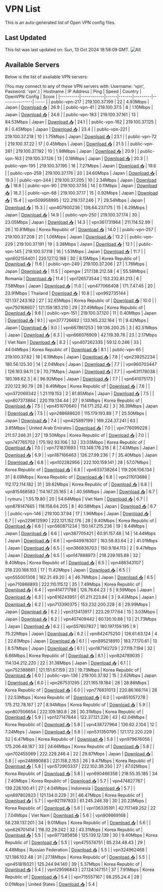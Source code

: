 # VPN List

This is an auto-generated list of Open VPN config files.

## Last Updated

This list was last updated on: Sun, 13 Oct 2024 18:58:09 GMT.
![Alt](https://repobeats.axiom.co/api/embed/186b98318ef1479477931607c1ad7d823f12451f.svg "Repobeats analytics image")

## Available Servers

Below is the list of available VPN servers:

(You may connect to any of these VPN servers with: Username: 'vpn', Password: 'vpn'.)
| Hostname | IP Address | Ping | Speed | Country | OpenVPN Config | Score |
|----------|------------|------|-------|---------|----------------| ----- |
| public-vpn-217 | 219.100.37.199 | 22 | 4.93Mbps | Japan | [Download 📥](./configs/server_0_JP.ovpn) | 26.9 |
| public-vpn-41 | 219.100.37.5 | 8 | 1.10Mbps | Japan | [Download 📥](./configs/server_1_JP.ovpn) | 24.6 |
| public-vpn-183 | 219.100.37.161 | 13 | 84.53Mbps | Japan | [Download 📥](./configs/server_2_JP.ovpn) | 24.1 |
| public-vpn-162 | 219.100.37.125 | 8 | 0.45Mbps | Japan | [Download 📥](./configs/server_3_JP.ovpn) | 23.4 |
| public-vpn-221 | 219.100.37.218 | 10 | 1.75Mbps | Japan | [Download 📥](./configs/server_4_JP.ovpn) | 23.1 |
| public-vpn-72 | 219.100.37.22 | 17 | 0.45Mbps | Japan | [Download 📥](./configs/server_5_JP.ovpn) | 21.5 |
| public-vpn-261 | 219.100.37.192 | 10 | 1.98Mbps | Japan | [Download 📥](./configs/server_6_JP.ovpn) | 20.9 |
| public-vpn-163 | 219.100.37.126 | 13 | 0.18Mbps | Japan | [Download 📥](./configs/server_7_JP.ovpn) | 20.3 |
| public-vpn-195 | 219.100.37.195 | 16 | 7.27Mbps | Japan | [Download 📥](./configs/server_8_JP.ovpn) | 19.6 |
| public-vpn-259 | 219.100.37.176 | 20 | 24.60Mbps | Japan | [Download 📥](./configs/server_9_JP.ovpn) | 19.3 |
| public-vpn-244 | 219.100.37.205 | 10 | 2.34Mbps | Japan | [Download 📥](./configs/server_10_JP.ovpn) | 18.6 |
| public-vpn-90 | 219.100.37.55 | 14 | 0.11Mbps | Japan | [Download 📥](./configs/server_11_JP.ovpn) | 18.2 |
| public-vpn-68 | 219.100.37.17 | 15 | 0.92Mbps | Japan | [Download 📥](./configs/server_12_JP.ovpn) | 15.4 |
| vpn509958995 | 122.218.137.246 | 7 | 29.54Mbps | Japan | [Download 📥](./configs/server_13_JP.ovpn) | 15.3 |
| vpn407900236 | 138.64.237.175 | 15 | 6.29Mbps | Japan | [Download 📥](./configs/server_14_JP.ovpn) | 14.9 |
| public-vpn-250 | 219.100.37.174 | 30 | 23.05Mbps | Japan | [Download 📥](./configs/server_15_JP.ovpn) | 14.3 |
| vpn361731964 | 211.114.52.99 | 26 | 10.81Mbps | Korea Republic of | [Download 📥](./configs/server_16_KR.ovpn) | 14.0 |
| public-vpn-257 | 219.100.37.208 | 21 | 1.06Mbps | Japan | [Download 📥](./configs/server_17_JP.ovpn) | 13.2 |
| public-vpn-229 | 219.100.37.191 | 19 | 3.38Mbps | Japan | [Download 📥](./configs/server_18_JP.ovpn) | 12.1 |
| public-vpn-145 | 219.100.37.118 | 16 | 1.53Mbps | Japan | [Download 📥](./configs/server_19_JP.ovpn) | 11.7 |
| vpn602154401 | 220.127.12.188 | 30 | 8.15Mbps | Korea Republic of | [Download 📥](./configs/server_20_KR.ovpn) | 11.6 |
| public-vpn-249 | 219.100.37.206 | 27 | 1.76Mbps | Japan | [Download 📥](./configs/server_21_JP.ovpn) | 11.5 |
| opengw | 217.138.212.58 | 4 | 55.58Mbps | Romania | [Download 📥](./configs/server_22_RO.ovpn) | 11.4 |
| vpn126573544 | 153.232.81.213 | 6 | 7.58Mbps | Japan | [Download 📥](./configs/server_23_JP.ovpn) | 11.0 |
| vpn477066408 | 171.7.47.45 | 20 | 23.91Mbps | Thailand | [Download 📥](./configs/server_24_TH.ovpn) | 10.8 |
| vpn992735144 | 121.137.243.162 | 27 | 32.65Mbps | Korea Republic of | [Download 📥](./configs/server_25_KR.ovpn) | 10.0 |
| vpn750168607 | 121.159.183.210 | 29 | 27.49Mbps | Korea Republic of | [Download 📥](./configs/server_26_KR.ovpn) | 9.6 |
| public-vpn-151 | 219.100.37.120 | 11 | 0.40Mbps | Japan | [Download 📥](./configs/server_27_JP.ovpn) | 9.1 |
| vpn377726682 | 133.165.232.164 | 11 | 9.42Mbps | Japan | [Download 📥](./configs/server_28_JP.ovpn) | 9.0 |
| vpn667861253 | 59.136.200.25 | 3 | 82.51Mbps | Japan | [Download 📥](./configs/server_29_JP.ovpn) | 8.3 |
| vpn666076909 | 42.119.39.76 | 23 | 2.17Mbps | Viet Nam | [Download 📥](./configs/server_30_VN.ovpn) | 8.2 |
| vpn407262335 | 59.12.0.246 | 33 | 44.04Mbps | Korea Republic of | [Download 📥](./configs/server_31_KR.ovpn) | 8.1 |
| public-vpn-65 | 219.100.37.82 | 18 | 6.19Mbps | Japan | [Download 📥](./configs/server_32_JP.ovpn) | 7.8 |
| vpn239252234 | 180.56.125.30 | 14 | 2.04Mbps | Japan | [Download 📥](./configs/server_33_JP.ovpn) | 7.7 |
| vpn960703447 | 126.163.94.11 | 9 | 70.71Mbps | Japan | [Download 📥](./configs/server_34_JP.ovpn) | 7.7 |
| vpn631178038 | 180.198.62.3 | 6 | 96.92Mbps | Japan | [Download 📥](./configs/server_35_JP.ovpn) | 7.7 |
| vpn641075173 | 220.122.90.79 | 28 | 6.49Mbps | Korea Republic of | [Download 📥](./configs/server_36_KR.ovpn) | 7.6 |
| vpn372069342 | 1.21.119.153 | 2 | 81.85Mbps | Japan | [Download 📥](./configs/server_37_JP.ovpn) | 7.5 |
| vpn807373864 | 220.119.134.44 | 27 | 9.14Mbps | Korea Republic of | [Download 📥](./configs/server_38_KR.ovpn) | 7.5 |
| vpn451070640 | 114.171.252.42 | 3 | 36.39Mbps | Japan | [Download 📥](./configs/server_39_JP.ovpn) | 7.5 |
| vpn288688620 | 115.179.193.88 | 7 | 25.50Mbps | Japan | [Download 📥](./configs/server_40_JP.ovpn) | 7.4 |
| vpn425897199 | 169.224.37.241 | 63 | 3.85Mbps | United Arab Emirates | [Download 📥](./configs/server_41_AE.ovpn) | 7.0 |
| vpn776099228 | 211.57.246.31 | 27 | 19.50Mbps | Korea Republic of | [Download 📥](./configs/server_42_KR.ovpn) | 7.0 |
| vpn747765702 | 175.192.93.106 | 32 | 33.03Mbps | Korea Republic of | [Download 📥](./configs/server_43_KR.ovpn) | 7.0 |
| vpn721831693 | 113.148.176.216 | 8 | 7.43Mbps | Japan | [Download 📥](./configs/server_44_JP.ovpn) | 6.9 |
| vpn187166463 | 126.27.99.236 | 7 | 35.40Mbps | Japan | [Download 📥](./configs/server_45_JP.ovpn) | 6.8 |
| vpn102282956 | 222.100.159.141 | 28 | 57.07Mbps | Korea Republic of | [Download 📥](./configs/server_46_KR.ovpn) | 6.8 |
| vpn633738264 | 119.206.106.134 | 31 | 8.09Mbps | Korea Republic of | [Download 📥](./configs/server_47_KR.ovpn) | 6.8 |
| vpn211013686 | 112.172.114.182 | 31 | 39.62Mbps | Korea Republic of | [Download 📥](./configs/server_48_KR.ovpn) | 6.8 |
| vpn815468583 | 114.167.25.165 | 4 | 40.56Mbps | Japan | [Download 📥](./configs/server_49_JP.ovpn) | 6.7 |
| rymuru | 1.55.19.80 | 20 | 54.64Mbps | Viet Nam | [Download 📥](./configs/server_50_VN.ovpn) | 6.7 |
| vpn878147665 | 118.158.64.205 | 8 | 40.58Mbps | Japan | [Download 📥](./configs/server_51_JP.ovpn) | 6.7 |
| public-vpn-146 | 219.100.37.94 | 17 | 1.96Mbps | Japan | [Download 📥](./configs/server_52_JP.ovpn) | 6.7 |
| vpn229612590 | 222.121.152.176 | 28 | 9.40Mbps | Korea Republic of | [Download 📥](./configs/server_53_KR.ovpn) | 6.6 |
| vpn560871234 | 150.147.215.236 | 19 | 9.44Mbps | Japan | [Download 📥](./configs/server_54_JP.ovpn) | 6.6 |
| vpn387705421 | 60.91.157.48 | 14 | 14.44Mbps | Japan | [Download 📥](./configs/server_55_JP.ovpn) | 6.6 |
| vpn649976307 | 163.58.83.64 | 2 | 41.01Mbps | Japan | [Download 📥](./configs/server_56_JP.ovpn) | 6.5 |
| vpn386836703 | 150.9.184.113 | 2 | 9.47Mbps | Japan | [Download 📥](./configs/server_57_JP.ovpn) | 6.5 |
| vpn147888973 | 218.239.185.88 | 32 | 9.40Mbps | Korea Republic of | [Download 📥](./configs/server_58_KR.ovpn) | 6.5 |
| vpn488343107 | 218.220.168.103 | 17 | 11.42Mbps | Japan | [Download 📥](./configs/server_59_JP.ovpn) | 6.5 |
| vpn555001308 | 182.21.49.20 | 4 | 46.78Mbps | Japan | [Download 📥](./configs/server_60_JP.ovpn) | 6.5 |
| vpn710866893 | 222.110.115.12 | 35 | 7.49Mbps | Korea Republic of | [Download 📥](./configs/server_61_KR.ovpn) | 6.4 |
| vpn414771788 | 126.76.64.23 | 5 | 9.59Mbps | Japan | [Download 📥](./configs/server_62_JP.ovpn) | 6.3 |
| vpn616243951 | 61.211.223.84 | 3 | 9.43Mbps | Japan | [Download 📥](./configs/server_63_JP.ovpn) | 6.2 |
| vpn713390375 | 153.232.200.228 | 6 | 29.99Mbps | Japan | [Download 📥](./configs/server_64_JP.ovpn) | 6.2 |
| vpn313413917 | 223.29.177.64 | 15 | 3.03Mbps | Japan | [Download 📥](./configs/server_65_JP.ovpn) | 6.2 |
| vpn407409442 | 60.130.10.68 | 13 | 21.73Mbps | Japan | [Download 📥](./configs/server_66_JP.ovpn) | 6.2 |
| vpn557607827 | 180.197.159.195 | 9 | 75.22Mbps | Japan | [Download 📥](./configs/server_67_JP.ovpn) | 6.2 |
| vpn842475250 | 126.61.63.124 | 4 | 22.61Mbps | Japan | [Download 📥](./configs/server_68_JP.ovpn) | 6.1 |
| vpn895218910 | 183.77.170.61 | 13 | 8.57Mbps | Japan | [Download 📥](./configs/server_69_JP.ovpn) | 6.1 |
| vpn187142729 | 27.119.7.194 | 32 | 6.66Mbps | Korea Republic of | [Download 📥](./configs/server_70_KR.ovpn) | 6.1 |
| vpn824789035 | 114.134.212.220 | 22 | 31.38Mbps | Japan | [Download 📥](./configs/server_71_JP.ovpn) | 6.1 |
| vpn752388861 | 121.151.67.159 | 23 | 19.73Mbps | Korea Republic of | [Download 📥](./configs/server_72_KR.ovpn) | 6.0 |
| public-vpn-136 | 219.100.37.92 | 15 | 2.62Mbps | Japan | [Download 📥](./configs/server_73_JP.ovpn) | 6.0 |
| vpn267531295 | 221.165.19.184 | 28 | 28.88Mbps | Korea Republic of | [Download 📥](./configs/server_74_KR.ovpn) | 6.0 |
| vpn776831013 | 220.86.166.114 | 28 | 22.53Mbps | Korea Republic of | [Download 📥](./configs/server_75_KR.ovpn) | 6.0 |
| vpn851057278 | 175.212.78.167 | 27 | 8.94Mbps | Korea Republic of | [Download 📥](./configs/server_76_KR.ovpn) | 5.9 |
| vpn807506654 | 222.109.180.8 | 28 | 30.31Mbps | Korea Republic of | [Download 📥](./configs/server_77_KR.ovpn) | 5.9 |
| vpn127147844 | 122.37.121.226 | 42 | 42.04Mbps | Korea Republic of | [Download 📥](./configs/server_78_KR.ovpn) | 5.8 |
| vpn438727964 | 130.62.2.104 | 12 | 7.24Mbps | Japan | [Download 📥](./configs/server_79_JP.ovpn) | 5.8 |
| vpn531350795 | 121.172.220.229 | 32 | 6.47Mbps | Korea Republic of | [Download 📥](./configs/server_80_KR.ovpn) | 5.8 |
| vpn979676058 | 175.206.48.187 | 33 | 24.66Mbps | Korea Republic of | [Download 📥](./configs/server_81_KR.ovpn) | 5.8 |
| vpn702455069 | 222.229.246.4 | 22 | 29.87Mbps | Japan | [Download 📥](./configs/server_82_JP.ovpn) | 5.8 |
| vpn248890683 | 221.158.2.153 | 26 | 9.47Mbps | Korea Republic of | [Download 📥](./configs/server_83_KR.ovpn) | 5.8 |
| vpn572903337 | 222.102.39.250 | 27 | 47.02Mbps | Korea Republic of | [Download 📥](./configs/server_84_KR.ovpn) | 5.8 |
| vpn690466358 | 218.55.35.185 | 34 | 7.40Mbps | Korea Republic of | [Download 📥](./configs/server_85_KR.ovpn) | 5.7 |
| vpn474827767 | 139.228.100.41 | 27 | 4.04Mbps | Indonesia | [Download 📥](./configs/server_86_ID.ovpn) | 5.7 |
| vpn697802823 | 121.134.0.229 | 31 | 46.47Mbps | Korea Republic of | [Download 📥](./configs/server_87_KR.ovpn) | 5.7 |
| vpn921197833 | 61.245.246.39 | 30 | 20.23Mbps | Korea Republic of | [Download 📥](./configs/server_88_KR.ovpn) | 5.6 |
| vpn136335191 | 42.117.149.252 | 22 | 7.04Mbps | Viet Nam | [Download 📥](./configs/server_89_VN.ovpn) | 5.6 |
| vpn909869168 | 58.239.137.201 | 34 | 9.01Mbps | Korea Republic of | [Download 📥](./configs/server_90_KR.ovpn) | 5.6 |
| vpn626701414 | 118.32.29.242 | 32 | 43.31Mbps | Korea Republic of | [Download 📥](./configs/server_91_KR.ovpn) | 5.5 |
| vpn977385856 | 125.139.12.139 | 30 | 9.40Mbps | Korea Republic of | [Download 📥](./configs/server_92_KR.ovpn) | 5.5 |
| vpn475574751 | 85.234.48.43 | 29 | 4.48Mbps | Russian Federation | [Download 📥](./configs/server_93_RU.ovpn) | 5.5 |
| vpn324962468 | 121.186.102.48 | 31 | 27.18Mbps | Korea Republic of | [Download 📥](./configs/server_94_KR.ovpn) | 5.5 |
| vpn451819321 | 125.244.94.140 | 39 | 5.37Mbps | Korea Republic of | [Download 📥](./configs/server_95_KR.ovpn) | 5.4 |
| vpn129596843 | 27.124.147.151 | 37 | 7.91Mbps | Korea Republic of | [Download 📥](./configs/server_96_KR.ovpn) | 5.4 |
| vpn715557167 | 98.255.24.4 | 28 | 0.01Mbps | United States | [Download 📥](./configs/server_97_US.ovpn) | 5.4 |
